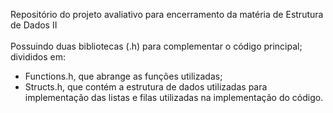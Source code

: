 Repositório do projeto avaliativo para encerramento da matéria de Estrutura de Dados II <br><br>
Possuindo duas bibliotecas (.h) para complementar o código principal; divididos em: <br> 
- Functions.h, que abrange as funções utilizadas;
- Structs.h, que contém a estrutura de dados utilizadas para implementação das listas e filas utilizadas na implementação do código.

